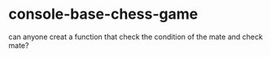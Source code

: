 # console-base-chess-game
can anyone creat a function that check the condition of the mate and check mate?
